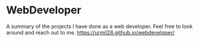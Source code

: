 # WebDeveloper
A summary of the projects I have done as a web developer. Feel free to look around and reach out to me.
https://urmil28.github.io/webdeveloper/
